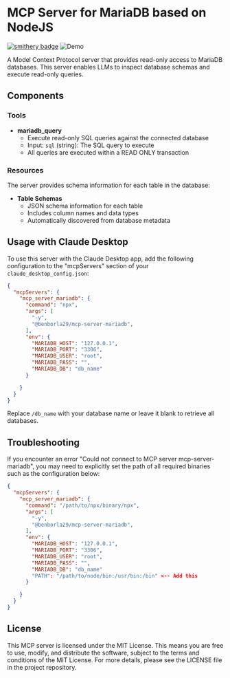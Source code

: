# MCP Server for MariaDB based on NodeJS
[![smithery badge](https://smithery.ai/badge/@benborla29/mcp-server-mariadb)](https://smithery.ai/server/@benborla29/mcp-server-mariadb)
![Demo](assets/demo.gif)

A Model Context Protocol server that provides read-only access to MariaDB databases. This server enables LLMs to inspect database schemas and execute read-only queries.

## Components

### Tools

- **mariadb_query**
  - Execute read-only SQL queries against the connected database
  - Input: `sql` (string): The SQL query to execute
  - All queries are executed within a READ ONLY transaction

### Resources

The server provides schema information for each table in the database:

- **Table Schemas**
  - JSON schema information for each table
  - Includes column names and data types
  - Automatically discovered from database metadata

## Usage with Claude Desktop

To use this server with the Claude Desktop app, add the following configuration to the "mcpServers" section of your `claude_desktop_config.json`:

```json
{
  "mcpServers": {
    "mcp_server_mariadb": {
      "command": "npx",
      "args": [
        "-y",
        "@benborla29/mcp-server-mariadb",
      ],
      "env": {
        "MARIADB_HOST": "127.0.0.1",
        "MARIADB_PORT": "3306",
        "MARIADB_USER": "root",
        "MARIADB_PASS": "",
        "MARIADB_DB": "db_name"
      }

    }
  }
}
```

Replace `/db_name` with your database name or leave it blank to retrieve all databases.

## Troubleshooting
If you encounter an error "Could not connect to MCP server mcp-server-mariadb", you may need to explicitly
set the path of all required binaries such as the configuration below:

```json
{
  "mcpServers": {
    "mcp_server_mariadb": {
      "command": "/path/to/npx/binary/npx",
      "args": [
        "-y",
        "@benborla29/mcp-server-mariadb",
      ],
      "env": {
        "MARIADB_HOST": "127.0.0.1",
        "MARIADB_PORT": "3306",
        "MARIADB_USER": "root",
        "MARIADB_PASS": "",
        "MARIADB_DB": "db_name"
        "PATH": "/path/to/node/bin:/usr/bin:/bin" <-- Add this
      }

    }
  }
}
```

## License

This MCP server is licensed under the MIT License. This means you are free to use, modify, and distribute the software, subject to the terms and conditions of the MIT License. For more details, please see the LICENSE file in the project repository.
